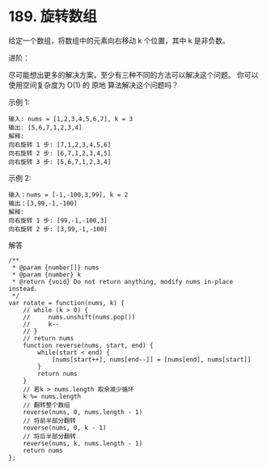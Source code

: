 # 189. 旋转数组
给定一个数组，将数组中的元素向右移动 k 个位置，其中 k 是非负数。

进阶：

尽可能想出更多的解决方案，至少有三种不同的方法可以解决这个问题。
你可以使用空间复杂度为 O(1) 的 原地 算法解决这个问题吗？
 

示例 1:

    输入: nums = [1,2,3,4,5,6,7], k = 3
    输出: [5,6,7,1,2,3,4]
    解释:
    向右旋转 1 步: [7,1,2,3,4,5,6]
    向右旋转 2 步: [6,7,1,2,3,4,5]
    向右旋转 3 步: [5,6,7,1,2,3,4]
示例 2:

    输入：nums = [-1,-100,3,99], k = 2
    输出：[3,99,-1,-100]
    解释: 
    向右旋转 1 步: [99,-1,-100,3]
    向右旋转 2 步: [3,99,-1,-100]
    
解答

    /**
     * @param {number[]} nums
     * @param {number} k
     * @return {void} Do not return anything, modify nums in-place instead.
     */
    var rotate = function(nums, k) {
        // while (k > 0) {
        //     nums.unshift(nums.pop())
        //     k--
        // }
        // return nums
        function reverse(nums, start, end) {
            while(start < end) {
                [nums[start++], nums[end--]] = [nums[end], nums[start]]
            }
            return nums
        }
        // 若k > nums.length 取余减少循环
        k %= nums.length
        // 翻转整个数组
        reverse(nums, 0, nums.length - 1)
        // 将前半部分翻转
        reverse(nums, 0, k - 1)
        // 将后半部分翻转
        reverse(nums, k, nums.length - 1)
        return nums
    };    